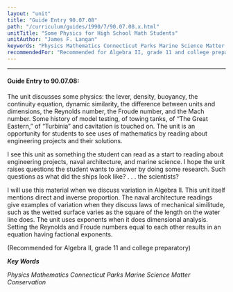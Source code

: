```yaml
---
layout: "unit"
title: "Guide Entry 90.07.08"
path: "/curriculum/guides/1990/7/90.07.08.x.html"
unitTitle: "Some Physics for High School Math Students"
unitAuthor: "James F. Langan"
keywords: "Physics Mathematics Connecticut Parks Marine Science Matter Conservation"
recommendedFor: "Recommended for Algebra II, grade 11 and college preparatory"
---
```

<body>
<hr/>
 <h4>
  Guide Entry to 90.07.08:
 </h4>
 The unit discusses some physics: the lever, density, buoyancy, the continuity equation, dynamic similarity, the difference between units and dimensions, the Reynolds number, the Froude number, and the Mach number. Some history of model testing, of towing tanks, of “The Great Eastern,” of “Turbinia” and cavitation is touched on. The unit is an opportunity for students to see uses of mathematics by reading about engineering projects and their solutions.
 <p>
  I see this unit as something the student can read as a start to reading about engineering projects, naval architecture, and marine science. I hope the unit raises questions the student wants to answer by doing some research. Such questions as what did the ships look like? . . . the scientists?
 </p>
 <p>
  I will use this material when we discuss variation in Algebra II. This unit itself mentions direct and inverse proportion. The naval architecture readings give examples of variation when they discuss laws of mechanical similitude, such as the wetted surface varies as the square of the length on the water line does. The unit uses exponents when it does dimensional analysis. Setting the Reynolds and Froude numbers equal to each other results in an equation having factional exponents.
 </p>
 <p>
  (Recommended for Algebra II, grade 11 and college preparatory)
 </p>
<p>
  <b>
   <i>
    Key Words
   </i>
  </b>
  <br/>
 </p>
 <p>
  <i>
   Physics Mathematics Connecticut Parks Marine Science Matter Conservation
  </i>
 </p>

</body>